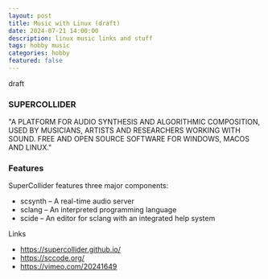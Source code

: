 ```yaml
---
layout: post
title: Music with Linux (draft)
date: 2024-07-21 14:00:00
description: linux music links and stuff
tags: hobby music
categories: hobby
featured: false
---
```


draft

### SUPERCOLLIDER
"A PLATFORM FOR AUDIO SYNTHESIS AND ALGORITHMIC COMPOSITION, USED BY MUSICIANS, ARTISTS AND RESEARCHERS WORKING WITH SOUND.
FREE AND OPEN SOURCE SOFTWARE FOR WINDOWS, MACOS AND LINUX."

### Features
SuperCollider features three major components:
- scsynth – A real-time audio server
- sclang – An interpreted programming language
- scide – An editor for sclang with an integrated help system

Links
- <a href="https://supercollider.github.io/">https://supercollider.github.io/</a>
- <a href="https://sccode.org/">https://sccode.org/</a>
- <a href="https://vimeo.com/20241649">https://vimeo.com/20241649</a>

